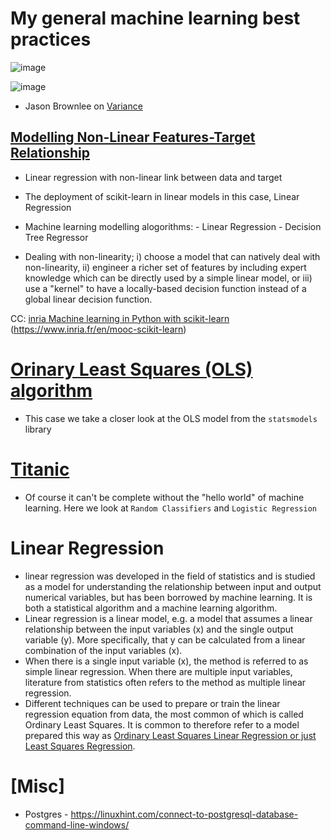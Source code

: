 # My general machine learning best practices
![image](https://github.com/ashioyajotham/Daily-ML/assets/71454095/4666872d-4626-4066-be86-bdfd554eccbf)

![image](https://github.com/ashioyajotham/Daily-ML/assets/71454095/8a56b7e4-0e1d-48d4-a2ec-02cdf239441e)
* Jason Brownlee on [Variance](https://machinelearningmastery.com/gentle-introduction-to-the-bias-variance-trade-off-in-machine-learning/)


## [Modelling Non-Linear Features-Target Relationship](https://github.com/ashioyajotham/ML-Algorithms/blob/main/linear-regression-non-linear-btn-data-and-target.ipynb)
* Linear regression with non-linear link between data and target
* The deployment of scikit-learn in linear models in this case, Linear Regression
* Machine learning modelling alogorithms:
         - Linear Regression
         - Decision Tree Regressor
         
* Dealing with non-linearity;
        i) choose a model that can natively deal with non-linearity,
       ii) engineer a richer set of features by including expert knowledge which can
                be directly used by a simple linear model, or
      iii) use a "kernel" to have a locally-based decision function instead of a
            global linear decision function.

CC: [inria Machine learning in Python with scikit-learn](https://inria.github.io/scikit-learn-mooc/)
    (https://www.inria.fr/en/mooc-scikit-learn)
    
    
    

# [Orinary Least Squares (OLS) algorithm](https://github.com/ashioyajotham/ML-Algorithms/blob/main/ols-models.ipynb)
* This case we take a closer look at the OLS model from the `statsmodels` library




# [Titanic](https://github.com/ashioyajotham/ML-Algorithms/blob/main/titanic-classification.ipynb)
* Of course it can't be complete without the "hello world" of machine learning. Here we look at `Random Classifiers` and `Logistic Regression`



# Linear Regression
*  linear regression was developed in the field of statistics and is studied as a model for understanding the relationship between input and output numerical variables, but has been borrowed by machine learning. It is both a statistical algorithm and a machine learning algorithm.
*  Linear regression is a linear model, e.g. a model that assumes a linear relationship between the input variables (x) and the single output variable (y). More specifically, that y can be calculated from a linear combination of the input variables (x).
*  When there is a single input variable (x), the method is referred to as simple linear regression. When there are multiple input variables, literature from statistics often refers to the method as multiple linear regression.
*  Different techniques can be used to prepare or train the linear regression equation from data, the most common of which is called Ordinary Least Squares. It is common to therefore refer to a model prepared this way as [Ordinary Least Squares Linear Regression or just Least Squares Regression](https://github.com/ashioyajotham/Daily-ML/blob/main/ols-models.ipynb).

# [Misc]
* Postgres - https://linuxhint.com/connect-to-postgresql-database-command-line-windows/
